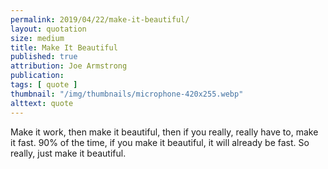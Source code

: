 ```yaml
---
permalink: 2019/04/22/make-it-beautiful/
layout: quotation
size: medium
title: Make It Beautiful
published: true
attribution: Joe Armstrong
publication: 
tags: [ quote ]
thumbnail: "/img/thumbnails/microphone-420x255.webp"
alttext: quote
---
```


Make it work, then make it beautiful, then if you 
really, really have to, make it fast. 90% of the 
time, if you make it beautiful, it will already be
fast. So really, just make it beautiful.
